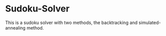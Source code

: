 # Sudoku-Solver
This is a sudoku solver with two methods, the backtracking and simulated-annealing method.
####
